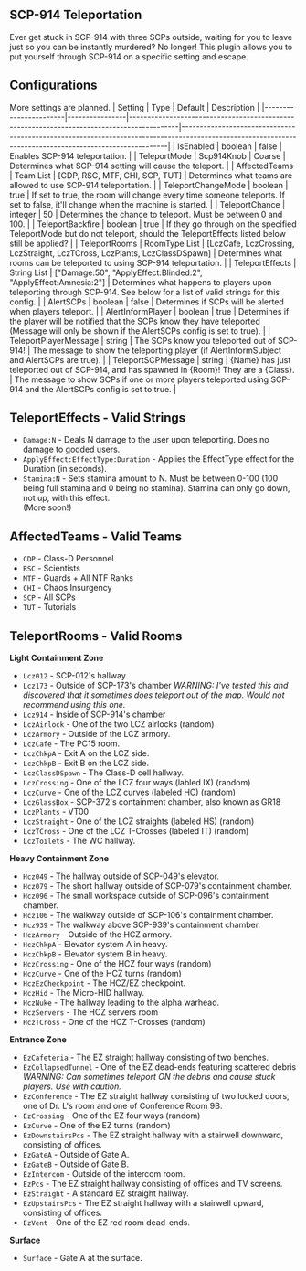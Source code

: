 ## SCP-914 Teleportation
Ever get stuck in SCP-914 with three SCPs outside, waiting for you to leave just so you can be instantly murdered? No longer! This plugin allows you to put yourself through SCP-914 on a specific setting and escape.

## Configurations
More settings are planned.
| Setting               | Type           | Default                                                                                   | Description                                                                                                                                            |
|-----------------------|----------------|-------------------------------------------------------------------------------------------|--------------------------------------------------------------------------------------------------------------------------------------------------------|
| IsEnabled             | boolean        | false                                                                                     | Enables SCP-914 teleportation.                                                                                                                         |
| TeleportMode          | Scp914Knob     | Coarse                                                                                    | Determines what SCP-914 setting will cause the teleport.                                                                                               |
| AffectedTeams         | Team List      | [CDP, RSC, MTF, CHI, SCP, TUT]                                                            | Determines what teams are allowed to use SCP-914 teleportation.                                                                                        |
| TeleportChangeMode    | boolean        | true                                                                                      | If set to true, the room will change every time someone teleports. If set to false, it'll change when the machine is started.                          |
| TeleportChance        | integer        | 50                                                                                        | Determines the chance to teleport. Must be between 0 and 100.                                                                                          |
| TeleportBackfire      | boolean        | true                                                                                      | If they go through on the specified TeleportMode but do not teleport, should the TeleportEffects listed below still be applied?                        |
| TeleportRooms         | RoomType List  | [LczCafe, LczCrossing, LczStraight, LczTCross, LczPlants, LczClassDSpawn]                 | Determines what rooms can be teleported to using SCP-914 teleportation.                                                                                |
| TeleportEffects       | String List    | ["Damage:50", "ApplyEffect:Blinded:2",  "ApplyEffect:Amnesia:2"]                          | Determines what happens to players upon teleporting through SCP-914. See below for a list of valid strings for this config.                            |
| AlertSCPs             | boolean        | false                                                                                     | Determines if SCPs will be alerted when players teleport.                                                                                              |
| AlertInformPlayer     | boolean        | true                                                                                      | Determines if the player will be notified that the SCPs know they have teleported (Message will only be shown if the AlertSCPs config is set to true). |
| TeleportPlayerMessage | string         | The SCPs know you teleported out of SCP-914!                                              | The message to show the teleporting player (if AlertInformSubject and AlertSCPs are true).                                                             |
| TeleportSCPMessage    | string         | {Name} has just teleported out of SCP-914, and has spawned in {Room}! They are a {Class}. | The message to show SCPs if one or more players teleported using SCP-914 and the AlertSCPs config is set to true.                      |

## TeleportEffects - Valid Strings
- `Damage:N` - Deals N damage to the user upon teleporting. Does no damage to godded users.  
- `ApplyEffect:EffectType:Duration` - Applies the EffectType effect for the Duration (in seconds).  
- `Stamina:N` - Sets stamina amount to N. Must be between 0-100 (100 being full stamina and 0 being no stamina). Stamina can only go down, not up, with this effect.  
(More soon!)

## AffectedTeams - Valid Teams
- `CDP` - Class-D Personnel
- `RSC` - Scientists
- `MTF` - Guards + All NTF Ranks
- `CHI` - Chaos Insurgency
- `SCP` - All SCPs
- `TUT` - Tutorials

## TeleportRooms - Valid Rooms
**Light Containment Zone**  
- `Lcz012` - SCP-012's hallway
- `Lcz173` - Outside of SCP-173's chamber *WARNING: I've tested this and discovered that it sometimes does teleport out of the map. Would not recommend using this one.*
- `Lcz914` - Inside of SCP-914's chamber
- `LczAirlock` - One of the two LCZ airlocks (random)
- `LczArmory` - Outside of the LCZ armory.
- `LczCafe` - The PC15 room.
- `LczChkpA` - Exit A on the LCZ side.
- `LczChkpB` - Exit B on the LCZ side.
- `LczClassDSpawn` - The Class-D cell hallway.
- `LczCrossing` - One of the LCZ four ways (labled IX) (random)
- `LczCurve` - One of the LCZ curves (labeled HC) (random)
- `LczGlassBox` - SCP-372's containment chamber, also known as GR18
- `LczPlants` - VT00
- `LczStraight` - One of the LCZ straights (labeled HS) (random)
- `LczTCross` - One of the LCZ T-Crosses (labeled IT) (random)
- `LczToilets` - The WC hallway.  

**Heavy Containment Zone**  
- `Hcz049` - The hallway outside of SCP-049's elevator.
- `Hcz079` - The short hallway outside of SCP-079's containment chamber.
- `Hcz096` - The small workspace outside of SCP-096's containment chamber.
- `Hcz106` - The walkway outside of SCP-106's containment chamber.
- `Hcz939` - The walkway above SCP-939's containment chamber.
- `HczArmory` - Outside of the HCZ armory.
- `HczChkpA` - Elevator system A in heavy.
- `HczChkpB` - Elevator system B in heavy.
- `HczCrossing` - One of the HCZ four ways (random)
- `HczCurve` - One of the HCZ turns (random)
- `HczEzCheckpoint` - The HCZ/EZ checkpoint.
- `HczHid` - The Micro-HID hallway.
- `HczNuke` - The hallway leading to the alpha warhead.
- `HczServers` - The HCZ servers room
- `HczTCross` - One of the HCZ T-Crosses (random)

**Entrance Zone**  
- `EzCafeteria` - The EZ straight hallway consisting of two benches.
- `EzCollapsedTunnel` - One of the EZ dead-ends featuring scattered debris *WARNING: Can sometimes teleport ON the debris and cause stuck players. Use with caution.*
- `EzConference` - The EZ straight hallway consisting of two locked doors, one of Dr. L's room and one of Conference Room 9B.
- `EzCrossing` - One of the EZ four ways (random)
- `EzCurve` - One of the EZ turns (random)
- `EzDownstairsPcs` - The EZ straight hallway with a stairwell downward, consisting of offices.
- `EzGateA` - Outside of Gate A.
- `EzGateB` - Outside of Gate B.
- `EzIntercom` - Outside of the intercom room.
- `EzPcs` - The EZ straight hallway consisting of offices and TV screens.
- `EzStraight` - A standard EZ straight hallway.
- `EzUpstairsPcs` - The EZ straight hallway with a stairwell upward, consisting of offices.
- `EzVent` - One of the EZ red room dead-ends.  

**Surface**  
- `Surface` - Gate A at the surface.